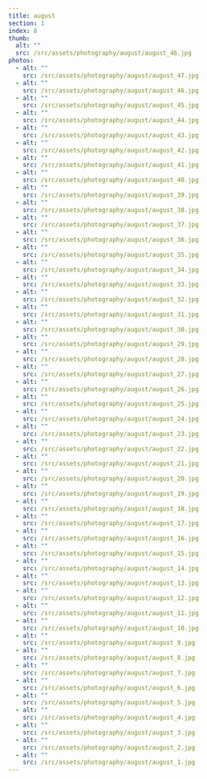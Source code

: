 ```yaml
---
title: august
section: 1
index: 8
thumb:
  alt: ""
  src: /src/assets/photography/august/august_46.jpg
photos:
  - alt: ""
    src: /src/assets/photography/august/august_47.jpg
  - alt: ""
    src: /src/assets/photography/august/august_46.jpg
  - alt: ""
    src: /src/assets/photography/august/august_45.jpg
  - alt: ""
    src: /src/assets/photography/august/august_44.jpg
  - alt: ""
    src: /src/assets/photography/august/august_43.jpg
  - alt: ""
    src: /src/assets/photography/august/august_42.jpg
  - alt: ""
    src: /src/assets/photography/august/august_41.jpg
  - alt: ""
    src: /src/assets/photography/august/august_40.jpg
  - alt: ""
    src: /src/assets/photography/august/august_39.jpg
  - alt: ""
    src: /src/assets/photography/august/august_38.jpg
  - alt: ""
    src: /src/assets/photography/august/august_37.jpg
  - alt: ""
    src: /src/assets/photography/august/august_36.jpg
  - alt: ""
    src: /src/assets/photography/august/august_35.jpg
  - alt: ""
    src: /src/assets/photography/august/august_34.jpg
  - alt: ""
    src: /src/assets/photography/august/august_33.jpg
  - alt: ""
    src: /src/assets/photography/august/august_32.jpg
  - alt: ""
    src: /src/assets/photography/august/august_31.jpg
  - alt: ""
    src: /src/assets/photography/august/august_30.jpg
  - alt: ""
    src: /src/assets/photography/august/august_29.jpg
  - alt: ""
    src: /src/assets/photography/august/august_28.jpg
  - alt: ""
    src: /src/assets/photography/august/august_27.jpg
  - alt: ""
    src: /src/assets/photography/august/august_26.jpg
  - alt: ""
    src: /src/assets/photography/august/august_25.jpg
  - alt: ""
    src: /src/assets/photography/august/august_24.jpg
  - alt: ""
    src: /src/assets/photography/august/august_23.jpg
  - alt: ""
    src: /src/assets/photography/august/august_22.jpg
  - alt: ""
    src: /src/assets/photography/august/august_21.jpg
  - alt: ""
    src: /src/assets/photography/august/august_20.jpg
  - alt: ""
    src: /src/assets/photography/august/august_19.jpg
  - alt: ""
    src: /src/assets/photography/august/august_18.jpg
  - alt: ""
    src: /src/assets/photography/august/august_17.jpg
  - alt: ""
    src: /src/assets/photography/august/august_16.jpg
  - alt: ""
    src: /src/assets/photography/august/august_15.jpg
  - alt: ""
    src: /src/assets/photography/august/august_14.jpg
  - alt: ""
    src: /src/assets/photography/august/august_13.jpg
  - alt: ""
    src: /src/assets/photography/august/august_12.jpg
  - alt: ""
    src: /src/assets/photography/august/august_11.jpg
  - alt: ""
    src: /src/assets/photography/august/august_10.jpg
  - alt: ""
    src: /src/assets/photography/august/august_9.jpg
  - alt: ""
    src: /src/assets/photography/august/august_8.jpg
  - alt: ""
    src: /src/assets/photography/august/august_7.jpg
  - alt: ""
    src: /src/assets/photography/august/august_6.jpg
  - alt: ""
    src: /src/assets/photography/august/august_5.jpg
  - alt: ""
    src: /src/assets/photography/august/august_4.jpg
  - alt: ""
    src: /src/assets/photography/august/august_3.jpg
  - alt: ""
    src: /src/assets/photography/august/august_2.jpg
  - alt: ""
    src: /src/assets/photography/august/august_1.jpg
---
```

